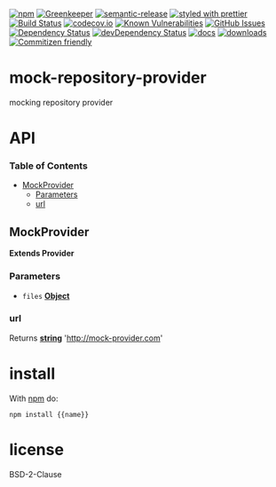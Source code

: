[![npm](https://img.shields.io/npm/v/mock-repository-provider.svg)](https://www.npmjs.com/package/mock-repository-provider)
[![Greenkeeper](https://badges.greenkeeper.io/arlac77/mock-repository-provider.svg)](https://greenkeeper.io/)
[![semantic-release](https://img.shields.io/badge/%20%20%F0%9F%93%A6%F0%9F%9A%80-semantic--release-e10079.svg)](https://github.com/arlac77/mock-repository-provider)
[![styled with prettier](https://img.shields.io/badge/styled_with-prettier-ff69b4.svg)](https://github.com/prettier/prettier)
[![Build Status](https://secure.travis-ci.org/arlac77/mock-repository-provider.png)](http://travis-ci.org/arlac77/mock-repository-provider)
[![codecov.io](http://codecov.io/github/arlac77/mock-repository-provider/coverage.svg?branch=master)](http://codecov.io/github/arlac77/mock-repository-provider?branch=master)
[![Known Vulnerabilities](https://snyk.io/test/github/arlac77/mock-repository-provider/badge.svg)](https://snyk.io/test/github/arlac77/mock-repository-provider)
[![GitHub Issues](https://img.shields.io/github/issues/arlac77/mock-repository-provider.svg?style=flat-square)](https://github.com/arlac77/mock-repository-provider/issues)
[![Dependency Status](https://david-dm.org/arlac77/mock-repository-provider.svg)](https://david-dm.org/arlac77/mock-repository-provider)
[![devDependency Status](https://david-dm.org/arlac77/mock-repository-provider/dev-status.svg)](https://david-dm.org/arlac77/mock-repository-provider#info=devDependencies)
[![docs](http://inch-ci.org/github/arlac77/mock-repository-provider.svg?branch=master)](http://inch-ci.org/github/arlac77/mock-repository-provider)
[![downloads](http://img.shields.io/npm/dm/mock-repository-provider.svg?style=flat-square)](https://npmjs.org/package/mock-repository-provider)
[![Commitizen friendly](https://img.shields.io/badge/commitizen-friendly-brightgreen.svg)](http://commitizen.github.io/cz-cli/)

# mock-repository-provider

mocking repository provider

# API

<!-- Generated by documentation.js. Update this documentation by updating the source code. -->

### Table of Contents

-   [MockProvider](#mockprovider)
    -   [Parameters](#parameters)
    -   [url](#url)

## MockProvider

**Extends Provider**

### Parameters

-   `files` **[Object](https://developer.mozilla.org/docs/Web/JavaScript/Reference/Global_Objects/Object)** 

### url

Returns **[string](https://developer.mozilla.org/docs/Web/JavaScript/Reference/Global_Objects/String)** '<http://mock-provider.com>'

# install

With [npm](http://npmjs.org) do:

```shell
npm install {{name}}
```

# license

BSD-2-Clause
